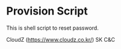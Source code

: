 # Provision Script

This is shell script to reset password.

CloudZ (https://www.cloudz.co.kr/)
SK C&C
